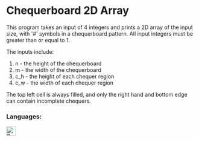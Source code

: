# Chequerboard 2D Array
This program takes an input of 4 integers and prints a 2D array of the input size, with '#' symbols in a chequerboard pattern.
All input integers must be greater than or equal to 1.

The inputs include:
1. n - the height of the chequerboard
2. m - the width of the chequerboard
3. c_h - the height of each chequer region
4. c_w - the width of each chequer region

The top left cell is always filled, and only the right hand and bottom edge can contain incomplete chequers.

### Languages:
<a href="#"><img align="left" alt="Python" height="25px" src="https://img.shields.io/badge/Python-14354C?style=for-the-badge&logo=python&logoColor=white" /></a>
